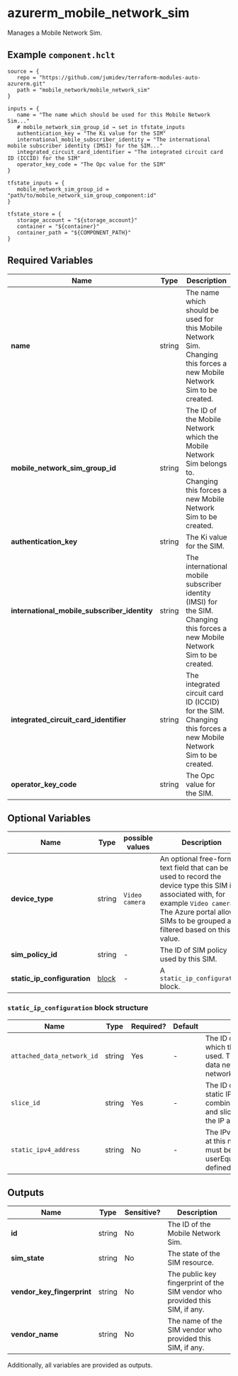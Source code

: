 # azurerm_mobile_network_sim

Manages a Mobile Network Sim.

## Example `component.hclt`

```hcl
source = {
   repo = "https://github.com/jumidev/terraform-modules-auto-azurerm.git"   
   path = "mobile_network/mobile_network_sim"   
}

inputs = {
   name = "The name which should be used for this Mobile Network Sim..."   
   # mobile_network_sim_group_id → set in tfstate_inputs
   authentication_key = "The Ki value for the SIM"   
   international_mobile_subscriber_identity = "The international mobile subscriber identity (IMSI) for the SIM..."   
   integrated_circuit_card_identifier = "The integrated circuit card ID (ICCID) for the SIM"   
   operator_key_code = "The Opc value for the SIM"   
}

tfstate_inputs = {
   mobile_network_sim_group_id = "path/to/mobile_network_sim_group_component:id"   
}

tfstate_store = {
   storage_account = "${storage_account}"   
   container = "${container}"   
   container_path = "${COMPONENT_PATH}"   
}

```

## Required Variables

| Name | Type |  Description |
| ---- | --------- |  ----------- |
| **name** | string |  The name which should be used for this Mobile Network Sim. Changing this forces a new Mobile Network Sim to be created. | 
| **mobile_network_sim_group_id** | string |  The ID of the Mobile Network which the Mobile Network Sim belongs to. Changing this forces a new Mobile Network Sim to be created. | 
| **authentication_key** | string |  The Ki value for the SIM. | 
| **international_mobile_subscriber_identity** | string |  The international mobile subscriber identity (IMSI) for the SIM. Changing this forces a new Mobile Network Sim to be created. | 
| **integrated_circuit_card_identifier** | string |  The integrated circuit card ID (ICCID) for the SIM. Changing this forces a new Mobile Network Sim to be created. | 
| **operator_key_code** | string |  The Opc value for the SIM. | 

## Optional Variables

| Name | Type |  possible values |  Description |
| ---- | --------- |  ----------- | ----------- |
| **device_type** | string |  `Video camera`  |  An optional free-form text field that can be used to record the device type this SIM is associated with, for example `Video camera`. The Azure portal allows SIMs to be grouped and filtered based on this value. | 
| **sim_policy_id** | string |  -  |  The ID of SIM policy used by this SIM. | 
| **static_ip_configuration** | [block](#static_ip_configuration-block-structure) |  -  |  A `static_ip_configuration` block. | 

### `static_ip_configuration` block structure

| Name | Type | Required? | Default | Description |
| ---- | ---- | --------- | ------- | ----------- |
| `attached_data_network_id` | string | Yes | - | The ID of attached data network on which the static IP address will be used. The combination of attached data network and slice defines the network scope of the IP address. |
| `slice_id` | string | Yes | - | The ID of network slice on which the static IP address will be used. The combination of attached data network and slice defines the network scope of the IP address. |
| `static_ipv4_address` | string | No | - | The IPv4 address assigned to the SIM at this network scope. This address must be in the userEquipmentStaticAddressPoolPrefix defined in the attached data network. |



## Outputs

| Name | Type | Sensitive? | Description |
| ---- | ---- | --------- | --------- |
| **id** | string | No  | The ID of the Mobile Network Sim. | 
| **sim_state** | string | No  | The state of the SIM resource. | 
| **vendor_key_fingerprint** | string | No  | The public key fingerprint of the SIM vendor who provided this SIM, if any. | 
| **vendor_name** | string | No  | The name of the SIM vendor who provided this SIM, if any. | 

Additionally, all variables are provided as outputs.

